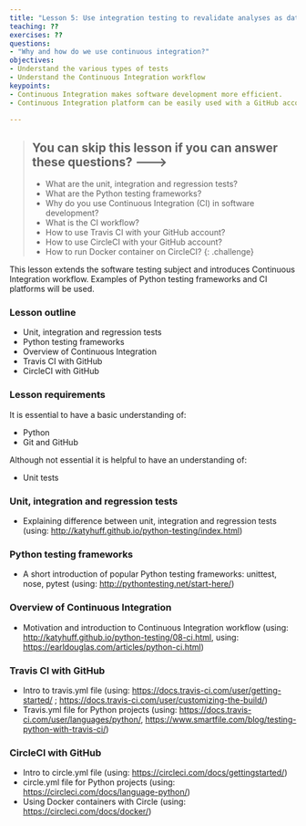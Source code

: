 ```yaml
---
title: "Lesson 5: Use integration testing to revalidate analyses as data and software change"
teaching: ??
exercises: ??
questions:
- "Why and how do we use continuous integration?"
objectives:
- Understand the various types of tests
- Understand the Continuous Integration workflow 
keypoints:
- Continuous Integration makes software development more efficient.
- Continuous Integration platform can be easily used with a GitHub account.

---
```


> ## You can skip this lesson if you can answer these questions? --->
>
>  - What are the unit, integration and regression tests?
>  - What are the Python testing frameworks?
>  - Why do you use Continuous Integration (CI) in software development?
>  - What is the CI workflow?
>  - How to use Travis CI with your GitHub account?
>  - How to use CircleCI with your GitHub account?
>  - How to run Docker container on CircleCI?
{: .challenge}

This lesson extends the software testing subject 
and introduces Continuous Integration workflow. Examples of Python testing frameworks 
and CI platforms will be used.   

### Lesson outline

- Unit, integration and regression tests
- Python testing frameworks
- Overview of Continuous Integration
- Travis CI with GitHub
- CircleCI with GitHub

### Lesson requirements

It is essential to have a basic understanding of:
- Python
- Git and GitHub

Although not essential it is helpful to have an understanding of:
- Unit tests

### Unit, integration and regression tests
- Explaining difference between unit, integration and regression tests (using: http://katyhuff.github.io/python-testing/index.html)  

### Python testing frameworks
- A short introduction of popular Python testing frameworks: unittest, nose, pytest (using: http://pythontesting.net/start-here/)

### Overview of Continuous Integration
- Motivation and introduction to Continuous Integration workflow (using: http://katyhuff.github.io/python-testing/08-ci.html, using: https://earldouglas.com/articles/python-ci.html)

### Travis CI with GitHub
- Intro to travis.yml file (using: https://docs.travis-ci.com/user/getting-started/ ; https://docs.travis-ci.com/user/customizing-the-build/)
- Travis.yml file for Python projects (using: https://docs.travis-ci.com/user/languages/python/,
https://www.smartfile.com/blog/testing-python-with-travis-ci/)

### CircleCI with GitHub
- Intro to circle.yml file (using: https://circleci.com/docs/gettingstarted/)
- circle.yml file for Python projects (using: https://circleci.com/docs/language-python/)
- Using Docker containers with Circle (using: https://circleci.com/docs/docker/)
